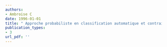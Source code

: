 ```yaml
---
authors: 
- Ambroise C 
date: 1996-01-01
title: " Approche probabiliste en classification automatique et contraintes de voisinage "
publication_types:
- 3
url_pdf: ''
---
```

